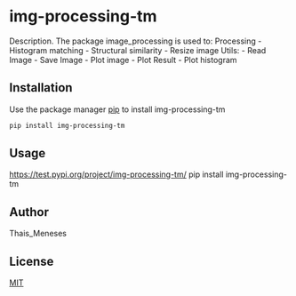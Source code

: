# img-processing-tm

Description. 
The package image_processing is used to:
	Processing
		- Histogram matching 
		- Structural similarity
		- Resize image
	Utils:
		- Read Image
		- Save Image
		- Plot image
		- Plot Result
		- Plot histogram

## Installation

Use the package manager [pip](https://pip.pypa.io/en/stable/) to install img-processing-tm

```bash
pip install img-processing-tm
```

## Usage
https://test.pypi.org/project/img-processing-tm/
pip install img-processing-tm


## Author
Thais_Meneses

## License
[MIT](https://choosealicense.com/licenses/mit/)
